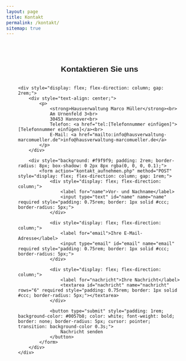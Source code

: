 ```yaml
---
layout: page
title: Kontakt
permalink: /kontakt/
sitemap: true
---
```

<section style="max-width: 900px; margin: auto; padding: 2rem; font-family: sans-serif;">
    <h1 style="text-align: center; margin-bottom: 2rem;">Kontaktieren Sie uns</h1>

    <div style="display: flex; flex-direction: column; gap: 2rem;">
        <div style="text-align: center;">
            <p>
                <strong>Hausverwaltung Marco Müller</strong><br>
                Am Urnenfeld 3<br>
                30453 Hannover<br>
                Telefon: <a href="tel:[Telefonnummer einfügen]">[Telefonnummer einfügen]</a><br>
                E-Mail: <a href="mailto:info@hausverwaltung-marcomueller.de">info@hausverwaltung-marcomueller.de</a>
            </p>
        </div>

        <div style="background: #f9f9f9; padding: 2rem; border-radius: 8px; box-shadow: 0 2px 8px rgba(0, 0, 0, 0.1);">
            <form action="kontakt_aufnehmen.php" method="POST" style="display: flex; flex-direction: column; gap: 1rem;">
                <div style="display: flex; flex-direction: column;">
                    <label for="name">Vor- und Nachname</label>
                    <input type="text" id="name" name="name" required style="padding: 0.75rem; border: 1px solid #ccc; border-radius: 5px;">
                </div>

                <div style="display: flex; flex-direction: column;">
                    <label for="email">Ihre E-Mail-Adresse</label>
                    <input type="email" id="email" name="email" required style="padding: 0.75rem; border: 1px solid #ccc; border-radius: 5px;">
                </div>

                <div style="display: flex; flex-direction: column;">
                    <label for="nachricht">Ihre Nachricht</label>
                    <textarea id="nachricht" name="nachricht" rows="6" required style="padding: 0.75rem; border: 1px solid #ccc; border-radius: 5px;"></textarea>
                </div>

                <button type="submit" style="padding: 1rem; background-color: #0057b8; color: white; font-weight: bold; border: none; border-radius: 5px; cursor: pointer; transition: background-color 0.3s;">
                    Nachricht senden
                </button>
            </form>
        </div>
    </div>
</section>

<style>
    @media (min-width: 768px) {
        section > div {
            flex-direction: row;
            justify-content: space-between;
            align-items: flex-start;
        }

        form {
            flex: 1;
        }

        form div {
            width: 100%;
        }
    }

    button:hover {
        background-color: #004499;
    }
</style>
